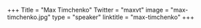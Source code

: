 +++
Title = "Max Timchenko"
Twitter = "maxvt"
image = "max-timchenko.jpg"
type = "speaker"
linktitle = "max-timchenko"
+++

